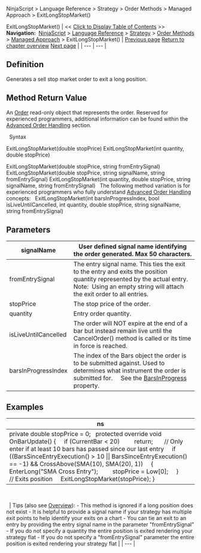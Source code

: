 ﻿
NinjaScript \> Language Reference \> Strategy \> Order Methods \> Managed Approach \> ExitLongStopMarket()

ExitLongStopMarket()
| \<\< [Click to Display Table of Contents](exitlongstopmarket.md) \>\> **Navigation:**     [NinjaScript](ninjascript.md) \> [Language Reference](language_reference_wip.md) \> [Strategy](strategy.md) \> [Order Methods](order_methods.md) \> [Managed Approach](managed_approach.md) \> ExitLongStopMarket() | [Previous page](exitlongstoplimit.md) [Return to chapter overview](managed_approach.md) [Next page](exitshort.md) |
| --- | --- |
## Definition
Generates a sell stop market order to exit a long position.
## 
## Method Return Value
An [Order](order.md) read\-only object that represents the order. Reserved for experienced programmers, additional information can be found within the [Advanced Order Handling](advanced_order_handling.md) section.   

 
Syntax  

ExitLongStopMarket(double stopPrice)
ExitLongStopMarket(int quantity, double stopPrice)   

ExitLongStopMarket(double stopPrice, string fromEntrySignal)
ExitLongStopMarket(double stopPrice, string signalName, string fromEntrySignal)
ExitLongStopMarket(int quantity, double stopPrice, string signalName, string fromEntrySignal)
 
The following method variation is for experienced programmers who fully understand [Advanced Order Handling](advanced_order_handling.md) concepts:
 
ExitLongStopMarket(int barsInProgressIndex, bool isLiveUntilCancelled, int quantity, double stopPrice, string signalName, string fromEntrySignal)
 
## Parameters
| signalName | User defined signal name identifying the order generated. Max 50 characters. |
| --- | --- |
| fromEntrySignal | The entry signal name. This ties the exit to the entry and exits the position quantity represented by the actual entry.    Note:  Using an empty string will attach the exit order to all entries. |
| stopPrice | The stop price of the order. |
| quantity | Entry order quantity. |
| isLiveUntilCancelled | The order will NOT expire at the end of a bar but instead remain live until the CancelOrder() method is called or its time in force is reached. |
| barsInProgressIndex | The index of the Bars object the order is to be submitted against. Used to determines what instrument the order is submitted for.      See the [BarsInProgress](barsinprogress.md) property. |

## 
## 
## Examples
| ns |
| --- |
| private double stopPrice \= 0;   protected override void OnBarUpdate() {      if (CurrentBar \< 20)          return;        // Only enter if at least 10 bars has passed since our last entry      if ((BarsSinceEntryExecution() \> 10 \|\| BarsSinceEntryExecution() \=\= \-1) \&\& CrossAbove(SMA(10), SMA(20), 1))      {          EnterLong("SMA Cross Entry");          stopPrice \= Low\[0];      }        // Exits position      ExitLongStopMarket(stopPrice); } |

   

 
| Tips (also see [Overview](managed_approach.md)): - This method is ignored if a long position does not exist - It is helpful to provide a signal name if your strategy has multiple exit points to help identify your exits on a chart - You can tie an exit to an entry by providing the entry signal name in the parameter "fromEntrySignal" - If you do not specify a quantity the entire position is exited rendering your strategy flat - If you do not specify a "fromEntrySignal" parameter the entire position is exited rendering your strategy flat |
| --- |
